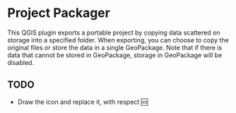 # Project Packager

This QGIS plugin exports a portable project by copying data scattered on storage into a specified folder. When exporting, you can choose to copy the original files or store the data in a single GeoPackage. Note that if there is data that cannot be stored in GeoPackage, storage in GeoPackage will be disabled.

## TODO

- Draw the icon and replace it, with respect :sos:
